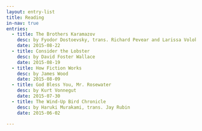 ```yaml
---
layout: entry-list
title: Reading
in-nav: true
entries:
  - title: The Brothers Karamazov
    desc: by Fyodor Dostoevsky, trans. Richard Pevear and Larissa Volokhonsky
    date: 2015-08-22
  - title: Consider the Lobster
    desc: by David Foster Wallace
    date: 2015-08-19
  - title: How Fiction Works
    desc: by James Wood
    date: 2015-08-09
  - title: God Bless You, Mr. Rosewater
    desc: by Kurt Vonnegut
    date: 2015-07-30
  - title: The Wind-Up Bird Chronicle
    desc: by Haruki Murakami, trans. Jay Rubin
    date: 2015-06-02
  
---
```

